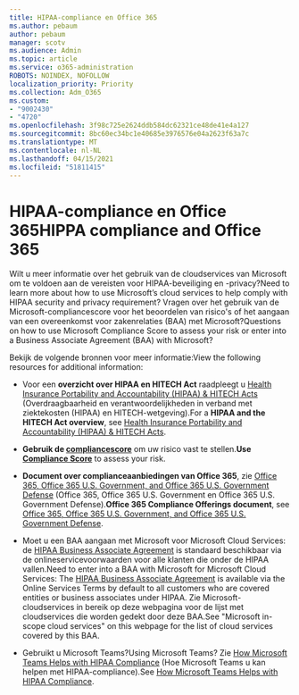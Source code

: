 ```yaml
---
title: HIPAA-compliance en Office 365
ms.author: pebaum
author: pebaum
manager: scotv
ms.audience: Admin
ms.topic: article
ms.service: o365-administration
ROBOTS: NOINDEX, NOFOLLOW
localization_priority: Priority
ms.collection: Adm_O365
ms.custom:
- "9002430"
- "4720"
ms.openlocfilehash: 3f98c725e2624ddb584dc62321ce48de41e4a127
ms.sourcegitcommit: 8bc60ec34bc1e40685e3976576e04a2623f63a7c
ms.translationtype: MT
ms.contentlocale: nl-NL
ms.lasthandoff: 04/15/2021
ms.locfileid: "51811415"
---
```

# <a name="hippa-compliance-and-office-365"></a><span data-ttu-id="a1033-102">HIPAA-compliance en Office 365</span><span class="sxs-lookup"><span data-stu-id="a1033-102">HIPPA compliance and Office 365</span></span>

<span data-ttu-id="a1033-103">Wilt u meer informatie over het gebruik van de cloudservices van Microsoft om te voldoen aan de vereisten voor HIPAA-beveiliging en -privacy?</span><span class="sxs-lookup"><span data-stu-id="a1033-103">Need to learn more about how to use Microsoft’s cloud services to help comply with HIPAA security and privacy requirement?</span></span>  <span data-ttu-id="a1033-104">Vragen over het gebruik van de Microsoft-compliancescore voor het beoordelen van risico's of het aangaan van een overeenkomst voor zakenrelaties (BAA) met Microsoft?</span><span class="sxs-lookup"><span data-stu-id="a1033-104">Questions on how to use Microsoft Compliance Score to assess your risk or enter into a Business Associate Agreement (BAA) with Microsoft?</span></span>  

<span data-ttu-id="a1033-105">Bekijk de volgende bronnen voor meer informatie:</span><span class="sxs-lookup"><span data-stu-id="a1033-105">View the following resources for additional information:</span></span>

- <span data-ttu-id="a1033-106">Voor een **overzicht over HIPAA en HITECH Act** raadpleegt u [Health Insurance Portability and Accountability (HIPAA) & HITECH Acts](https://docs.microsoft.com/microsoft-365/compliance/offering-hipaa-hitech?view=o365-worldwide) (Overdraagbaarheid en verantwoordelijkheden in verband met ziektekosten (HIPAA) en HITECH-wetgeving).</span><span class="sxs-lookup"><span data-stu-id="a1033-106">For a **HIPAA and the HITECH Act overview**, see [Health Insurance Portability and Accountability (HIPAA) & HITECH Acts](https://docs.microsoft.com/microsoft-365/compliance/offering-hipaa-hitech?view=o365-worldwide).</span></span>

- <span data-ttu-id="a1033-107">**Gebruik de [compliancescore](https://docs.microsoft.com/microsoft-365/compliance/offering-hipaa-hitech?view=o365-worldwide#use-microsoft-compliance-score-to-assess-your-risk)** om uw risico vast te stellen.</span><span class="sxs-lookup"><span data-stu-id="a1033-107">**Use [Compliance Score](https://docs.microsoft.com/microsoft-365/compliance/offering-hipaa-hitech?view=o365-worldwide#use-microsoft-compliance-score-to-assess-your-risk)** to assess your risk.</span></span>

- <span data-ttu-id="a1033-108">**Document over complianceaanbiedingen van Office 365**, zie [Office 365, Office 365 U.S. Government, and Office 365 U.S. Government Defense](https://go.microsoft.com/fwlink/p/?LinkID=2077751) (Office 365, Office 365 U.S. Government en Office 365 U.S. Government Defense).</span><span class="sxs-lookup"><span data-stu-id="a1033-108">**Office 365 Compliance Offerings document**, see [Office 365, Office 365 U.S. Government, and Office 365 U.S. Government Defense](https://go.microsoft.com/fwlink/p/?LinkID=2077751).</span></span>

- <span data-ttu-id="a1033-109">Moet u een BAA aangaan met Microsoft voor Microsoft Cloud Services: de [HIPAA Business Associate Agreement](https://aka.ms/BAA) is standaard beschikbaar via de onlineservicevoorwaarden voor alle klanten die onder de HIPAA vallen.</span><span class="sxs-lookup"><span data-stu-id="a1033-109">Need to enter into a BAA with Microsoft for Microsoft Cloud Services: The [HIPAA Business Associate Agreement](https://aka.ms/BAA) is available via the Online Services Terms by default to all customers who are covered entities or business associates under HIPAA.</span></span> <span data-ttu-id="a1033-110">Zie Microsoft-cloudservices in bereik op deze webpagina voor de lijst met cloudservices die worden gedekt door deze BAA.</span><span class="sxs-lookup"><span data-stu-id="a1033-110">See "Microsoft in-scope cloud services" on this webpage for the list of cloud services covered by this BAA.</span></span>

- <span data-ttu-id="a1033-111">Gebruikt u Microsoft Teams?</span><span class="sxs-lookup"><span data-stu-id="a1033-111">Using Microsoft Teams?</span></span> <span data-ttu-id="a1033-112">Zie [How Microsoft Teams Helps with HIPAA Compliance](https://www.microsoft.com/microsoft-365/blog/2019/04/30/white-paper-microsoft-teams-healthcare-providers-hipaa-compliance/) (Hoe Microsoft Teams u kan helpen met HIPAA-compliance).</span><span class="sxs-lookup"><span data-stu-id="a1033-112">See [How Microsoft Teams Helps with HIPAA Compliance](https://www.microsoft.com/microsoft-365/blog/2019/04/30/white-paper-microsoft-teams-healthcare-providers-hipaa-compliance/).</span></span>
